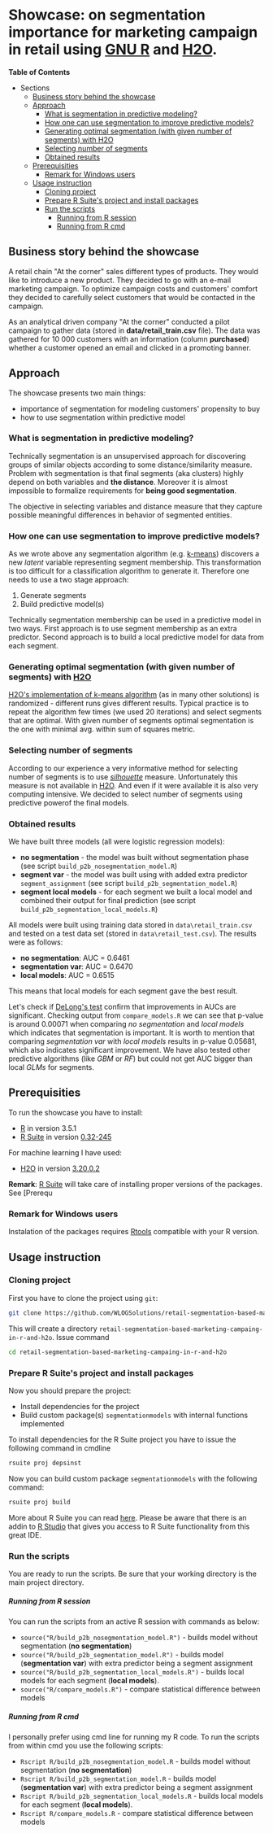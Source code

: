 # Showcase: on segmentation importance for marketing campaign in retail using [GNU R](https://www.r-project.org/) and [H2O](http://www.h2o.ai/).

<!-- markdown-toc start - Don't edit this section. Run M-x markdown-toc-refresh-toc -->
**Table of Contents**

- Sections
    - [Business story behind the showcase](#business-story-behind-the-showcase)
    - [Approach](#approach)
        - [What is segmentation in predictive modeling?](#what-is-segmentation-in-predictive-modeling)
        - [How one can use segmentation to improve predictive models?](#how-one-can-use-segmentation-to-improve-predictive-models)
        - [Generating optimal segmentation (with given number of segments) with H2O](#generating-optimal-segmentation-with-given-number-of-segments-with-h2o)
        - [Selecting number of segments](#selecting-number-of-segments)
        - [Obtained results](#obtained-results)
    - [Prerequisities](#prerequisities)
        - [Remark for Windows users](#remark-for-windows-users)
    - [Usage instruction](#usage-instruction)
        - [Cloning project](#cloning-project)
        - [Prepare R Suite's project and install packages](#prepare-r-suites-project-and-install-packages)
        - [Run the scripts](#run-the-scripts)
			- [Running from R session](#running-from-r-session)
            - [Running from R cmd](#running-from-r-cmd)

<!-- markdown-toc end -->


## Business story behind the showcase

A retail chain "At the corner" sales different types of products. They would like to introduce a new product. They decided to go with an e-mail marketing campaign. To optimize campaign costs and customers' comfort they decided to carefully select customers that would be contacted in the campaign.

As an analytical driven company "At the corner" conducted a pilot campaign to gather data (stored in **data/retail_train.csv** file). The data was gathered for 10 000 customers with an information (column **purchased**) whether a customer opened an email and clicked in a promoting banner.

## Approach
The showcase presents two main things:

* importance of segmentation for modeling customers' propensity to buy
* how to use segmentation within predictive model

### What is segmentation in predictive modeling?

Technically segmentation is an unsupervised approach for discovering groups of similar objects according to some distance/similarity
measure. Problem with segmentation is that final segments (aka clusters) highly depend on both variables and **the distance**. Moreover it is almost impossible to formalize requirements for **being good segmentation**. 

The objective in selecting variables and distance measure that they capture possible meaningful differences in behavior of segmented entities.

### How one can use segmentation to improve predictive models?

As we wrote above any segmentation algorithm (e.g. [k-means](https://en.wikipedia.org/wiki/K-means_clustering)) discovers a new *latent* variable representing segment membership. This transformation is too difficult for a classification algorithm to generate it. Therefore one needs to use a two stage approach:

1. Generate segments
2. Build predictive model(s)

Technically segmentation membership can be used in a predictive model in two ways. First approach is to use segment membership as an extra predictor. Second approach is to build a local predictive model for data from each segment.

### Generating optimal segmentation (with given number of segments) with [H2O](http://h2o.ai)

[H2O's implementation of k-means algorithm](https://github.com/h2oai/h2o-3/blob/master/h2o-docs/src/product/tutorials/kmeans/kmeans.md) (as in many other solutions) is randomized - different runs gives different results. Typical practice is to repeat the algorithm few times (we used 20 iterations) and select
segments that are optimal. With given number of segments optimal segmentation is the one with minimal avg. within sum of squares metric.

### Selecting number of segments

According to our experience a very informative method for selecting number of segments is to use [*silhouette*](https://en.wikipedia.org/wiki/Silhouette_(clustering)) measure. Unfortunately this measure is not available in [H2O](http://h2o.ai). And even if it were available it is also very computing intensive. We decided to 
select number of segments using predictive powerof the final models.

### Obtained results

We have built three models (all were logistic regression models):

* **no segmentation** - the model was built without segmentation phase (see script `build_p2b_nosegmentation_model.R`)
* **segment var** - the model was built using with added extra predictor `segment_assignment` (see script `build_p2b_segmentation_model.R`)
* **segment local models** - for each segment we built a local model and combined their output for final prediction (see script `build_p2b_segmentation_local_models.R`)

All models were built using training data stored in `data\retail_train.csv` and tested on a test data set (stored in `data\retail_test.csv`). The results were as follows:

* **no segmentation**: AUC = 0.6461
* **segmentation var**: AUC = 0.6470
* **local models**: AUC = 0.6515

This means that local models for each segment gave the best result. 

Let's check if [DeLong's test](https://www.jstor.org/stable/2531595) confirm that improvements in AUCs are significant. Checking output from `compare_models.R` we can see that p-value is around 0.00071 when comparing *no segmentation* and *local models* which indicates that segmentation is important. It is worth to mention that comparing *segmentation var* with *local models* results in p-value 0.05681, which also indicates significant  improvement. We have also tested other predictive algorithms (like *GBM* or *RF*) but could not get AUC bigger than local *GLMs* for segments.


## Prerequisities

To run the showcase you have to install:

* [R](https://www.r-project.org/) in version 3.5.1
* [R Suite](https://github.com/WLOGSolutions/RSuite/blob/master/docs/basic_workflow.md) in version [0.32-245](http://rsuite.io/RSuite_Download.php)

For machine learning I have used:

* [H2O](https://www.h2o.ai/) in version [3.20.0.2](http://h2o-release.s3.amazonaws.com/h2o/rel-wright/6/index.html)

**Remark**: [R Suite](http://rsuite.io) will take care of installing proper versions of the packages. See [Prerequ

### Remark for Windows users

Instalation of the packages requires [Rtools](https://cran.r-project.org/bin/windows/Rtools/) compatible with your R version.

## Usage instruction

### Cloning project

First you have to clone the project using `git`:
``` bash
git clone https://github.com/WLOGSolutions/retail-segmentation-based-marketing-campaing-in-r-and-h2o
```

This will create a directory `retail-segmentation-based-marketing-campaing-in-r-and-h2o`. Issue command

``` bash
cd retail-segmentation-based-marketing-campaing-in-r-and-h2o
```

### Prepare R Suite's project and install packages

Now you should prepare the project:

* Install dependencies for the project
* Build custom package(s) `segmentationmodels` with internal functions implemented

To install dependencies for the R Suite project you have to issue the following command in cmdline

```bash
rsuite proj depsinst
```

Now you can build custom package `segmentationmodels` with the following command:

```bash
rsuite proj build
```

More about R Suite you can read [here](http://rsuite.io/RSuite_Tutorial.php). Please be aware that there is an addin to [R Studio](https://rstudio.com) that gives you access to R Suite functionality from this great IDE.

### Run the scripts

You are ready to run the scripts. Be sure that your working directory is the main project directory.

##### Running from R session

You can run the scripts from an active R session with commands as below: 

* `source("R/build_p2b_nosegmentation_model.R")` - builds model without segmentation (**no segmentation**)
* `source("R/build_p2b_segmentation_model.R")` - builds model (**segmentation var**) with extra predictor being a segment assignment
* `source("R/build_p2b_segmentation_local_models.R")` - builds local models for each segment (**local models**).
* `source("R/compare_models.R")` - compare statistical difference between  models

##### Running from R cmd

I personally prefer using cmd line for running my R code. To run the scripts from within cmd you use the following scripts:

* `Rscript R/build_p2b_nosegmentation_model.R` - builds model without segmentation (**no segmentation**)
* `Rscript R/build_p2b_segmentation_model.R` - builds model (**segmentation var**) with extra predictor being a segment assignment
* `Rscript R/build_p2b_segmentation_local_models.R` - builds local models for each segment (**local models**).
* `Rscript R/compare_models.R` - compare statistical difference between  models
